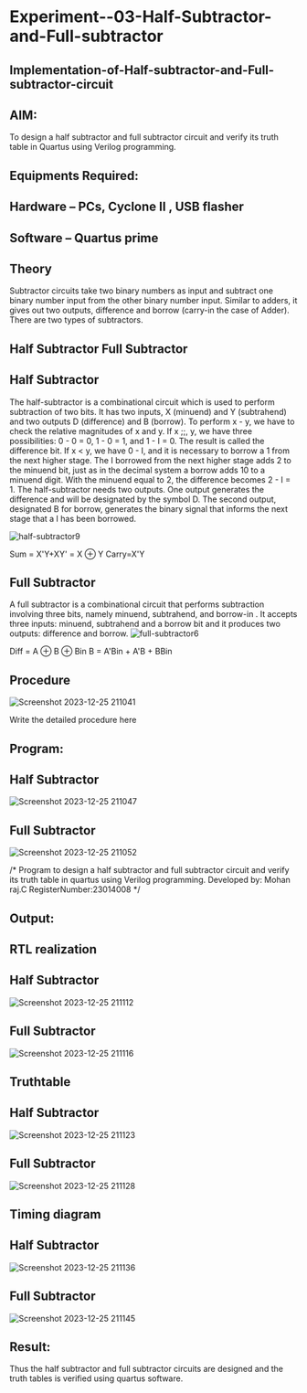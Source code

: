 # Experiment--03-Half-Subtractor-and-Full-subtractor
## Implementation-of-Half-subtractor-and-Full-subtractor-circuit
## AIM:
To design a half subtractor and full subtractor circuit and verify its truth table in Quartus using Verilog programming.

## Equipments Required:
## Hardware – PCs, Cyclone II , USB flasher
## Software – Quartus prime
## Theory
Subtractor circuits take two binary numbers as input and subtract one binary number input from the other binary number input. Similar to adders, it gives out two outputs, difference and borrow (carry-in the case of Adder). There are two types of subtractors.

## Half Subtractor Full Subtractor
## Half Subtractor
The half-subtractor is a combinational circuit which is used to perform subtraction of two bits. It has two inputs, X (minuend) and Y (subtrahend) and two outputs D (difference) and B (borrow). To perform x - y, we have to check the relative magnitudes of x and y. If x ;;, y, we have three possibilities: 0 - 0 = 0, 1 - 0 = 1, and 1 - I = 0. The result is called the difference bit. If x < y, we have 0 - I, and it is necessary to borrow a 1 from the next higher stage. The I borrowed from the next higher stage adds 2 to the minuend bit, just as in the decimal system a borrow adds 10 to a minuend digit. With the minuend equal to 2, the difference becomes 2 - I = 1. The half-subtractor needs two outputs. One output generates the difference and will be designated by the symbol D. The second output, designated B for borrow, generates the binary signal that informs the next stage that a I has been borrowed.

 ![half-subtractor9](https://user-images.githubusercontent.com/36288975/166112538-58c3bc7c-ee5d-4e6a-ac8d-8e8328efe27a.png)


Sum = X'Y+XY' = X ⊕ Y
Carry=X'Y

## Full Subtractor
A full subtractor is a combinational circuit that performs subtraction involving three bits, namely minuend, subtrahend, and borrow-in . It accepts three inputs: minuend, subtrahend and a borrow bit and it produces two outputs: difference and borrow. 
![full-subtractor6](https://user-images.githubusercontent.com/36288975/166112541-24c68359-3de8-4674-ae22-8272ffc385ed.png)


Diff = A ⊕ B ⊕ Bin B = A'Bin + A'B + BBin
## Procedure
 
 ![Screenshot 2023-12-25 211041](https://github.com/Mohanraj2006/Experiment--03-Half-Subtractor-and-Full-subtractor/assets/152195759/df1a7edf-bb0d-433c-8fa0-8e34810839e6)

Write the detailed procedure here 


## Program:
## Half Subtractor
![Screenshot 2023-12-25 211047](https://github.com/Mohanraj2006/Experiment--03-Half-Subtractor-and-Full-subtractor/assets/152195759/fee9e4e9-2a41-464e-833f-4114a09a1394)


## Full Subtractor

![Screenshot 2023-12-25 211052](https://github.com/Mohanraj2006/Experiment--03-Half-Subtractor-and-Full-subtractor/assets/152195759/853a82a6-682e-4564-9b40-6ea3731e45e6)


/*
Program to design a half subtractor and full subtractor circuit and verify its truth table in quartus using Verilog programming.
Developed by: Mohan raj.C
RegisterNumber:23014008 
*/

## Output:

##  RTL realization
## Half Subtractor
![Screenshot 2023-12-25 211112](https://github.com/Mohanraj2006/Experiment--03-Half-Subtractor-and-Full-subtractor/assets/152195759/cca2103a-c254-452b-9cab-e6c0068838dc)


## Full Subtractor

![Screenshot 2023-12-25 211116](https://github.com/Mohanraj2006/Experiment--03-Half-Subtractor-and-Full-subtractor/assets/152195759/4e6ca59c-e5f5-40b8-97e7-bb177c34f6e7)

## Truthtable
## Half Subtractor
![Screenshot 2023-12-25 211123](https://github.com/Mohanraj2006/Experiment--03-Half-Subtractor-and-Full-subtractor/assets/152195759/e595d88c-da3f-498c-93c2-0608b1683606)


## Full Subtractor

![Screenshot 2023-12-25 211128](https://github.com/Mohanraj2006/Experiment--03-Half-Subtractor-and-Full-subtractor/assets/152195759/29ca1f9e-6fa9-4a67-afae-2cc6c5c940e9)


## Timing diagram 

## Half Subtractor

![Screenshot 2023-12-25 211136](https://github.com/Mohanraj2006/Experiment--03-Half-Subtractor-and-Full-subtractor/assets/152195759/ac9e02ad-8447-4825-b054-b5bf07ddfc15)


## Full Subtractor

![Screenshot 2023-12-25 211145](https://github.com/Mohanraj2006/Experiment--03-Half-Subtractor-and-Full-subtractor/assets/152195759/1bbf4a32-dff7-4396-a839-e6d30ea91abb)


## Result:
Thus the half subtractor and full subtractor circuits are designed and the truth tables is verified using quartus software.
